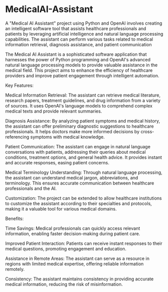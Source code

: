 # MedicalAI-Assistant
A "Medical AI Assistant" project using Python and OpenAI involves creating an intelligent software tool that assists healthcare professionals and patients by leveraging artificial intelligence and natural language processing capabilities. The assistant can perform various tasks related to medical information retrieval, diagnosis assistance, and patient communication

The Medical AI Assistant is a sophisticated software application that harnesses the power of Python programming and OpenAI's advanced natural language processing models to provide valuable assistance in the medical field. This project aims to enhance the efficiency of healthcare providers and improve patient engagement through intelligent automation.

Key Features:

Medical Information Retrieval: The assistant can retrieve medical literature, research papers, treatment guidelines, and drug information from a variety of sources. It uses OpenAI's language models to comprehend complex medical texts and provide relevant summaries.

Diagnosis Assistance: By analyzing patient symptoms and medical history, the assistant can offer preliminary diagnostic suggestions to healthcare professionals. It helps doctors make more informed decisions by cross-referencing symptoms with medical knowledge.

Patient Communication: The assistant can engage in natural language conversations with patients, addressing their queries about medical conditions, treatment options, and general health advice. It provides instant and accurate responses, easing patient concerns.

Medical Terminology Understanding: Through natural language processing, the assistant can understand medical jargon, abbreviations, and terminology. This ensures accurate communication between healthcare professionals and the AI.

Customization: The project can be extended to allow healthcare institutions to customize the assistant according to their specialties and protocols, making it a valuable tool for various medical domains.

Benefits:

Time Savings: Medical professionals can quickly access relevant information, enabling faster decision-making during patient care.

Improved Patient Interaction: Patients can receive instant responses to their medical questions, promoting engagement and education.

Assistance in Remote Areas: The assistant can serve as a resource in regions with limited medical expertise, offering reliable information remotely.

Consistency: The assistant maintains consistency in providing accurate medical information, reducing the risk of misinformation.





